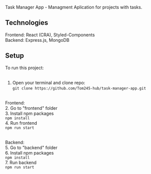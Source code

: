 Task Manager App - Managment Aplication for projects with tasks.

## Technologies

Frontend: React (CRA), Styled-Components<br />
Backend: Express.js, MongoDB

## Setup

To run this project:<br /><br />

1. Open your terminal and clone repo:<br />
   `git clone https://github.com/Tom245-hub/task-manager-app.git`<br /><br />

Frontend: <br />
2. Go to "frontend" folder <br />
3. Install npm packages<br />
`npm install` <br />
4. Run frontend<br />
`npm run start`<br />
<br />

Backend: <br />
5. Go to "backend" folder <br />
6. Install npm packages<br />
`npm install` <br />
7. Run backend<br />
`npm run start`<br />
